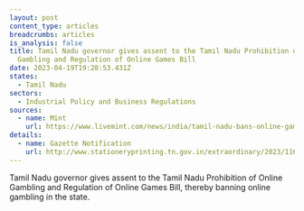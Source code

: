 ```yaml
---
layout: post
content_type: articles
breadcrumbs: articles
is_analysis: false
title: Tamil Nadu governor gives assent to the Tamil Nadu Prohibition of Online
  Gambling and Regulation of Online Games Bill
date: 2023-04-19T19:28:53.431Z
states:
  - Tamil Nadu
sectors:
  - Industrial Policy and Business Regulations
sources:
  - name: Mint
    url: https://www.livemint.com/news/india/tamil-nadu-bans-online-gaming-imposes-fine-up-to-rs-10-lakh-or-3-year-jail-11681195033226.html
details:
  - name: Gazette Notification
    url: http://www.stationeryprinting.tn.gov.in/extraordinary/2023/116_Ex_IV_2_2023.pdf
---
```

Tamil Nadu governor gives assent to the Tamil Nadu Prohibition of Online Gambling and Regulation of Online Games Bill, thereby banning online gambling in the state.